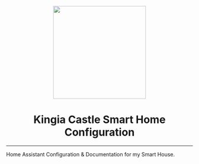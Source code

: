 <p align="center">
  <img src="https://github.com/JamesMcCarthy79/Home-Assistant-Config/blob/master/HA%20Pics/Kingia%20Castle.png" width="250"/>
</p>

<h1 align="center">Kingia Castle Smart Home Configuration</h1>
<hr ---</hr>

Home Assistant Configuration &amp; Documentation for my Smart House.
